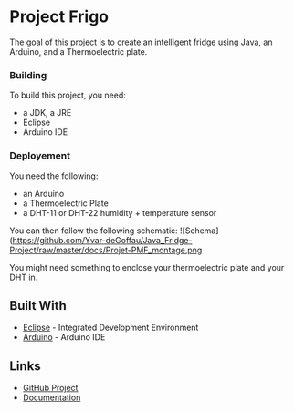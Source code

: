 # Project Frigo

The goal of this project is to create an intelligent fridge using Java, an Arduino, and a Thermoelectric plate.


### Building

To build this project, you need:
* a JDK, a JRE
* Eclipse
* Arduino IDE


### Deployement

You need the following:
* an Arduino
* a Thermoelectric Plate
* a DHT-11 or DHT-22  humidity + temperature  sensor

You can then follow the following schematic:
![Schema](https://github.com/Yvar-deGoffau/Java_Fridge-Project/raw/master/docs/Projet-PMF_montage.png

You might need something to enclose your thermoelectric plate and your DHT in.


## Built With

* [Eclipse](https://www.eclipse.org/home/index.php) - Integrated Development Environment
* [Arduino](https://www.arduino.cc/en/Main/Software) - Arduino IDE



## Links

* [GitHub Project ](https://github.com/DylanCa/Freezer-Project)
* [Documentation ](https://dylanca.github.io/Freezer-Project/Javadoc/index.html)